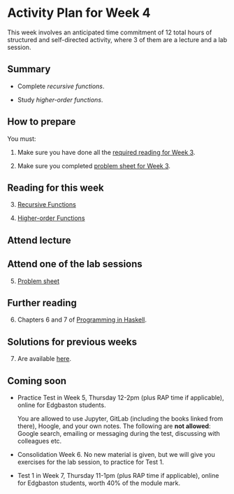 # Activity Plan for Week 4

This week involves an anticipated time commitment of 12 total hours of structured and self-directed activity, where 3 of them are a lecture and a lab session.

## Summary

 * Complete *recursive functions*.

 * Study *higher-order functions*.

## How to prepare

You must:

 1. Make sure you have done all the [required reading for Week 3](../ActivityPlans/activity-plan-week03.md).

 2. Make sure you completed [problem sheet for Week 3](../ProblemSheets/ProblemSheet-Week3.md).


## Reading for this week

 3. [Recursive Functions](../LectureNotes/Sections/recursive_functions.md)

 4. [Higher-order Functions](../LectureNotes/Sections/higher-order_functions.md)

## Attend lecture

## Attend one of the lab sessions

 5. [Problem sheet](../ProblemSheets/ProblemSheet-Week4.md)

## Further reading

 6. Chapters 6 and 7 of [Programming in Haskell](https://rl.talis.com/3/bham/lists/D8A4E97C-76C1-121A-7100-E513B9C6B342.html?lang=en).

## Solutions for previous weeks

 7. Are available [here](../ProblemSheets/solutions).

## Coming soon

 * Practice Test in Week 5, Thursday 12-2pm (plus RAP time if applicable), online for Edgbaston students.

   You are allowed to use Jupyter, GitLab (including the books linked from there), Hoogle, and your own notes.
   The following are **not allowed**: Google search, emailing or messaging during the test, discussing with colleagues etc.

 * Consolidation Week 6. No new material is given, but we will give you exercises for the lab session, to practice for Test 1.

 * Test 1 in Week 7, Thursday 11-1pm (plus RAP time if applicable), online for Edgbaston students, worth 40% of the module mark.
